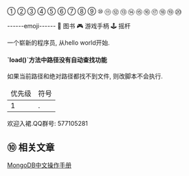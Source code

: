 ①
② 
③ 
④ 
⑤ 
⑥ 
⑦ 
⑧ 
⑨ 
⑩ 
⑪
⑫
⑬
⑭
⑮
⑯
⑰
⑱
⑲
⑳


------emoji------
📖	图书
🎮	游戏手柄
🕹️	摇杆

<div class="jumbotron">
<p>一个崭新的程序员, 从hello world开始.</p>  
</div>

<div class="bs-callout bs-callout-warning">
    <h4>`load()`方法中路径没有自动查找功能</h4>
	如果当前路径和绝对路径都找不到文件, 则改脚本不会执行.
</div>


<table class="table table-bordered table-responsive text-center">
	<thead>
		<tr class="info">
			<td>优先级</td>
			<td>符号</td>
		</tr>
	</thead>
	<tbody>
	<tr>
		<td>1</td>
		<td>.</td>
	</tr>
	</tbody>
</table>


欢迎入裙.QQ群号: 577105281

⑩  相关文章
---

[MongoDB中文操作手册](http://dashidan.com/article/mongodb/index.html)